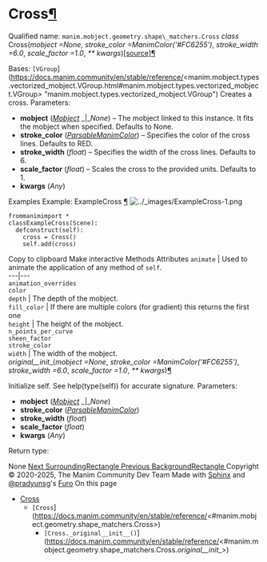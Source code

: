 # Cross[¶](https://docs.manim.community/en/stable/reference/<#cross> "Link to this heading")
Qualified name: `manim.mobject.geometry.shape\_matchers.Cross`
_class_ Cross(_mobject =None_, _stroke_color =ManimColor('#FC6255')_, _stroke_width =6.0_, _scale_factor =1.0_, _** kwargs_)[[source]](https://docs.manim.community/en/stable/reference/<../_modules/manim/mobject/geometry/shape_matchers.html#Cross>)[¶](https://docs.manim.community/en/stable/reference/<#manim.mobject.geometry.shape_matchers.Cross> "Link to this definition")
    
Bases: `[VGroup`](https://docs.manim.community/en/stable/reference/<manim.mobject.types.vectorized_mobject.VGroup.html#manim.mobject.types.vectorized_mobject.VGroup> "manim.mobject.types.vectorized_mobject.VGroup")
Creates a cross.
Parameters:
    
  * **mobject** ([_Mobject_](https://docs.manim.community/en/stable/reference/<manim.mobject.mobject.Mobject.html#manim.mobject.mobject.Mobject> "manim.mobject.mobject.Mobject") _|__None_) – The mobject linked to this instance. It fits the mobject when specified. Defaults to None.
  * **stroke_color** ([_ParsableManimColor_](https://docs.manim.community/en/stable/reference/<manim.utils.color.core.html#manim.utils.color.core.ParsableManimColor> "manim.utils.color.core.ParsableManimColor")) – Specifies the color of the cross lines. Defaults to RED.
  * **stroke_width** (_float_) – Specifies the width of the cross lines. Defaults to 6.
  * **scale_factor** (_float_) – Scales the cross to the provided units. Defaults to 1.
  * **kwargs** (_Any_)


Examples
Example: ExampleCross [¶](https://docs.manim.community/en/stable/reference/<#examplecross>)
![../_images/ExampleCross-1.png](https://docs.manim.community/en/stable/_images/ExampleCross-1.png)
```
frommanimimport *
classExampleCross(Scene):
  defconstruct(self):
    cross = Cross()
    self.add(cross)

```
Copy to clipboard
Make interactive
Methods
Attributes
`animate` | Used to animate the application of any method of `self`.  
---|---  
`animation_overrides`  
`color`  
`depth` | The depth of the mobject.  
`fill_color` | If there are multiple colors (for gradient) this returns the first one  
`height` | The height of the mobject.  
`n_points_per_curve`  
`sheen_factor`  
`stroke_color`  
`width` | The width of the mobject.  
_original__init__(_mobject =None_, _stroke_color =ManimColor('#FC6255')_, _stroke_width =6.0_, _scale_factor =1.0_, _** kwargs_)[¶](https://docs.manim.community/en/stable/reference/<#manim.mobject.geometry.shape_matchers.Cross._original__init__> "Link to this definition")
    
Initialize self. See help(type(self)) for accurate signature.
Parameters:
    
  * **mobject** ([_Mobject_](https://docs.manim.community/en/stable/reference/<manim.mobject.mobject.Mobject.html#manim.mobject.mobject.Mobject> "manim.mobject.mobject.Mobject") _|__None_)
  * **stroke_color** ([_ParsableManimColor_](https://docs.manim.community/en/stable/reference/<manim.utils.color.core.html#manim.utils.color.core.ParsableManimColor> "manim.utils.color.core.ParsableManimColor"))
  * **stroke_width** (_float_)
  * **scale_factor** (_float_)
  * **kwargs** (_Any_)


Return type:
    
None
[ Next SurroundingRectangle ](https://docs.manim.community/en/stable/reference/<manim.mobject.geometry.shape_matchers.SurroundingRectangle.html>) [ Previous BackgroundRectangle ](https://docs.manim.community/en/stable/reference/<manim.mobject.geometry.shape_matchers.BackgroundRectangle.html>)
Copyright © 2020-2025, The Manim Community Dev Team 
Made with [Sphinx](https://docs.manim.community/en/stable/reference/<https:/www.sphinx-doc.org/>) and [@pradyunsg](https://docs.manim.community/en/stable/reference/<https:/pradyunsg.me>)'s [Furo](https://docs.manim.community/en/stable/reference/<https:/github.com/pradyunsg/furo>)
On this page 
  * [Cross](https://docs.manim.community/en/stable/reference/<#>)
    * `[Cross`](https://docs.manim.community/en/stable/reference/<#manim.mobject.geometry.shape_matchers.Cross>)
      * `[Cross._original__init__()`](https://docs.manim.community/en/stable/reference/<#manim.mobject.geometry.shape_matchers.Cross._original__init__>)


